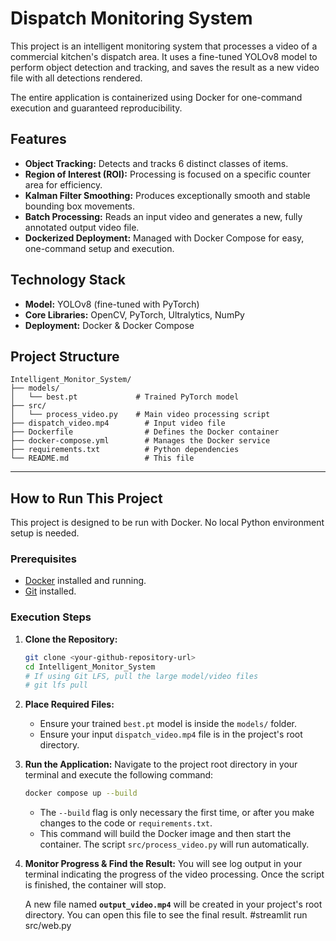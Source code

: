 # Dispatch Monitoring System

This project is an intelligent monitoring system that processes a video of a commercial kitchen's dispatch area. It uses a fine-tuned YOLOv8 model to perform object detection and tracking, and saves the result as a new video file with all detections rendered.

The entire application is containerized using Docker for one-command execution and guaranteed reproducibility.

## Features

-   **Object Tracking:** Detects and tracks 6 distinct classes of items.
-   **Region of Interest (ROI):** Processing is focused on a specific counter area for efficiency.
-   **Kalman Filter Smoothing:** Produces exceptionally smooth and stable bounding box movements.
-   **Batch Processing:** Reads an input video and generates a new, fully annotated output video file.
-   **Dockerized Deployment:** Managed with Docker Compose for easy, one-command setup and execution.

## Technology Stack

-   **Model:** YOLOv8 (fine-tuned with PyTorch)
-   **Core Libraries:** OpenCV, PyTorch, Ultralytics, NumPy
-   **Deployment:** Docker & Docker Compose

## Project Structure

```
Intelligent_Monitor_System/
├── models/
│   └── best.pt             # Trained PyTorch model
├── src/
│   └── process_video.py    # Main video processing script
├── dispatch_video.mp4        # Input video file
├── Dockerfile                # Defines the Docker container
├── docker-compose.yml        # Manages the Docker service
├── requirements.txt          # Python dependencies
└── README.md                 # This file
```

---

## How to Run This Project

This project is designed to be run with Docker. No local Python environment setup is needed.

### Prerequisites

-   [Docker](https://www.docker.com/get-started) installed and running.
-   [Git](https://git-scm.com/) installed.

### Execution Steps

1.  **Clone the Repository:**
    ```bash
    git clone <your-github-repository-url>
    cd Intelligent_Monitor_System
    # If using Git LFS, pull the large model/video files
    # git lfs pull
    ```

2.  **Place Required Files:**
    *   Ensure your trained `best.pt` model is inside the `models/` folder.
    *   Ensure your input `dispatch_video.mp4` file is in the project's root directory.

3.  **Run the Application:**
    Navigate to the project root directory in your terminal and execute the following command:
    ```bash
    docker compose up --build
    ```
    - The `--build` flag is only necessary the first time, or after you make changes to the code or `requirements.txt`.
    - This command will build the Docker image and then start the container. The script `src/process_video.py` will run automatically.

4.  **Monitor Progress & Find the Result:**
    You will see log output in your terminal indicating the progress of the video processing. Once the script is finished, the container will stop.

    A new file named **`output_video.mp4`** will be created in your project's root directory. You can open this file to see the final result.
    #streamlit run src/web.py